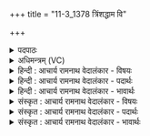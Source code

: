 +++
title = "11-3_1378 त्रिंशद्धाम वि"

+++
<details><summary>पदपाठः</summary>

त्रि꣣ꣳश꣢त्। धा꣡म꣢꣯। वि। रा꣣जति। वा꣢क्। प꣣तङ्गा꣡य꣢। धी꣣यते। प्र꣡ति꣢꣯। व꣡स्तोः꣢꣯। अ꣡ह꣢꣯। द्यु꣡भिः꣢꣯। १३७८।
</details>

<details><summary>अधिमन्त्रम् (VC)</summary>

- आत्मा सूर्यो वा
- सार्पराज्ञी
- गायत्री
- षड्जः
</details>

<details><summary>हिन्दी : आचार्य रामनाथ वेदालंकार - विषयः</summary>

तृतीय ऋचा पूर्वार्चिक में ६३२ क्रमाङ्क पर सूर्य और परमात्मा के ही विषय में व्याख्यात हो चुकी है। यहाँ प्राण का विषय वर्णित है।
</details>

<details><summary>हिन्दी : आचार्य रामनाथ वेदालंकार - पदार्थः</summary>

पदार्थान्वय -  यह प्राण (त्रिंशद् धाम) दिन-रात के तीसों मुहूर्तों में (वि राजति) शरीर में विराजमान रहता है अर्थात् जाग्रत् अवस्था,स्वप्न अवस्था और सुषुप्त अवस्था तीनों में सक्रिय रहता है,जैसा कि श्रुति है-‘प्राण अन्य सबके सो जाने पर भी खड़ा जागता रहता है’ (अथ० ११।४।२५)। इस (पतङ्गाय) श्वास-उच्छ्वास की गति से पक्षी के समान चेष्टा करनेवाले प्राण के लिए,अर्थात् प्राणयाम के काल में (वाक्) वाणी (धीयते) रोक ली जाती है,क्योंकि प्राणायाम करते हुए भाषण सम्भव नहीं है। (प्रति वस्तोः) प्रतिदिन (अह) निश्चय ही (द्युभिः) दीप्त-सूर्य-किरणों से यह प्राण बलवान् होता है ॥३॥
</details>

<details><summary>हिन्दी : आचार्य रामनाथ वेदालंकार - भावार्थः</summary>

भावार्थ -  दिन-रात शरीर को धारण करता हुआ यह प्राण प्राणियों का महान् उपकार करता है ॥३॥ इस खण्ड में परमात्मोपासना, जीवात्मा, प्राण और प्रसङ्गतः विद्युत् का वर्णन होने से इस खण्ड की पूर्व खण्ड के साथ सङ्गति है ॥ ग्यारहवें अध्याय में तृतीय खण्ड समाप्त ॥ ग्यारहवाँ अध्याय समाप्त॥ षष्ठ प्रपाठक में प्रथम अर्ध समाप्त ॥
</details>

<details><summary>संस्कृत : आचार्य रामनाथ वेदालंकार - विषयः</summary>

तृतीया ऋक् पूर्वार्चिके ६३२ क्रमाङ्के सूर्यपरमात्मनोरेव विषये व्याख्याता। अत्र प्राणविषयो वर्ण्यते।
</details>

<details><summary>संस्कृत : आचार्य रामनाथ वेदालंकार - पदार्थः</summary>

पदार्थान्वय -  एष प्राणः (त्रिंशद् धाम) त्रिंशत् धामानि,अहोरात्रस्य त्रिंशदपि मुहूर्तानि (विराजति) शरीरे विराजमानो भवति,जाग्रदवस्थायां स्वप्नावस्थायां सुषुप्तावस्थायां चापि सक्रियस्तिष्ठति।[‘ऊर्ध्वः॑ सु॒प्तेषु॑ जागार’अथ० ११।४।२५ इति श्रुतेः।]अस्मै (पतङ्गाय२) श्वासोच्छ्वासगत्या पक्षिवच्चेष्टते प्राणाय।[प्राणो वै पतङ्गः। कौ० ब्रा० ८।४।] (वाक्) वाणी (धीयते) निरुध्यते,प्राणायामकाले भाषणासम्भवात्। (प्रति वस्तोः) प्रत्यहम् (अह) किल (द्युभिः) दीप्तैः सूर्यकिरणैः,एष प्राणो बलवान् जायते इति वाक्यपूर्तिर्विधेया ॥३॥३
</details>

<details><summary>संस्कृत : आचार्य रामनाथ वेदालंकार - भावार्थः</summary>

भावार्थ -  रात्रिन्दिवं शरीरं धारयन्नेष प्राणः प्राणिनां महदुपकरोति ॥३॥ अस्मिन् खण्डे परमात्मोपासनाया जीवात्मनः प्राणस्य प्रसङ्गतया विद्युतश्च वर्णनादेतत्खण्डस्य पूर्वखण्डेन संगतिरस्ति ॥
</details>